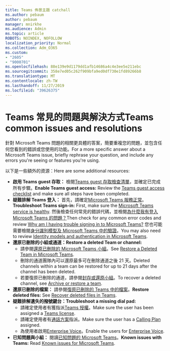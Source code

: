 ```yaml
---
title: Teams 佈景主題 catchall
ms.author: pebaum
author: pebaum
manager: mnirkhe
ms.audience: Admin
ms.topic: article
ROBOTS: NOINDEX, NOFOLLOW
localization_priority: Normal
ms.collection: Adm_O365
ms.custom:
- "2605"
- "9000701"
ms.openlocfilehash: 88e139e9d1179dd1afb14686a4c4e3ee5e211ebc
ms.sourcegitcommit: 358e7ed05c262f909bfa9ed0df730e1fd89266b8
ms.translationtype: MT
ms.contentlocale: zh-TW
ms.lasthandoff: 11/27/2019
ms.locfileid: "39626375"
---
```

# <a name="teams-common-issues-and-resolutions"></a><span data-ttu-id="9ee3f-102">Teams 常見的問題與解決方式</span><span class="sxs-lookup"><span data-stu-id="9ee3f-102">Teams common issues and resolutions</span></span>

<span data-ttu-id="9ee3f-103">針對 Microsoft Teams 問題的相關更具體的答案，簡要重複您的問題，並包含任何您看到的錯誤或您使用的功能。</span><span class="sxs-lookup"><span data-stu-id="9ee3f-103">For a more specific answer about a Microsoft Teams issue, briefly rephrase your question, and include any errors you're seeing or features you're using.</span></span>

<span data-ttu-id="9ee3f-104">以下是一些額外的資源：</span><span class="sxs-lookup"><span data-stu-id="9ee3f-104">Here are some additional resources:</span></span>

- <span data-ttu-id="9ee3f-105">**啟用 Teams guest 存取：** 檢閱[Teams guest 存取檢查清單](https://docs.microsoft.com/microsoftteams/guest-access-checklist)，並確定已完成所有步驟。</span><span class="sxs-lookup"><span data-stu-id="9ee3f-105">**Enable Teams guest access:** Review the [Teams guest access checklist](https://docs.microsoft.com/microsoftteams/guest-access-checklist) and make sure all steps have been completed.</span></span>
- <span data-ttu-id="9ee3f-106">**疑難排解 Teams 登入：** 首先，請確定[Microsoft Teams 服務正常](https://admin.microsoft.com/Adminportal/Home?source=applauncher#/servicehealth)。</span><span class="sxs-lookup"><span data-stu-id="9ee3f-106">**Troubleshoot Teams sign-in:** First, make sure the [Microsoft Teams service is healthy](https://admin.microsoft.com/Adminportal/Home?source=applauncher#/servicehealth).</span></span> <span data-ttu-id="9ee3f-107">然後檢查任何常見的錯誤代碼，並檢閱[為什麼我有登入 Microsoft Teams 的問題？](https://support.office.com/article/a02f683b-61a3-4008-9447-ee60c5593b0f)</span><span class="sxs-lookup"><span data-stu-id="9ee3f-107">Then check for any common error codes and review [Why am I having trouble signing in to Microsoft Teams?](https://support.office.com/article/a02f683b-61a3-4008-9447-ee60c5593b0f)</span></span>  <span data-ttu-id="9ee3f-108">您也可能需要檢閱[身分識別模型及 Microsoft Teams 中的驗證](https://docs.microsoft.com/MicrosoftTeams/identify-models-authentication)。</span><span class="sxs-lookup"><span data-stu-id="9ee3f-108">You may also need to review [Identity models and authentication in Microsoft Teams](https://docs.microsoft.com/MicrosoftTeams/identify-models-authentication).</span></span>
- <span data-ttu-id="9ee3f-109">**還原已刪除的小組或通道：**</span><span class="sxs-lookup"><span data-stu-id="9ee3f-109">**Restore a deleted Team or channel:**</span></span> 
    - <span data-ttu-id="9ee3f-110">請參閱[還原已刪除的 Microsoft Teams 小組](https://blogs.technet.microsoft.com/skypehybridguy/2017/07/23/restoring-a-deleted-team-in-microsoft-teams/)。</span><span class="sxs-lookup"><span data-stu-id="9ee3f-110">See [Restore a Deleted Team in Microsoft Teams](https://blogs.technet.microsoft.com/skypehybridguy/2017/07/23/restoring-a-deleted-team-in-microsoft-teams/).</span></span>
    - <span data-ttu-id="9ee3f-111">刪除的通道團隊內可以還原最多可在刪除通道之後 21 天。</span><span class="sxs-lookup"><span data-stu-id="9ee3f-111">Deleted channels within a team can be restored for up to 21 days after the channel has been deleted.</span></span> 
    - <span data-ttu-id="9ee3f-112">若要復原已刪除的通道，請參閱[封存或還原小組](https://support.office.com/article/archive-or-restore-a-team-dc161cfd-b328-440f-974b-5da5bd98b5a7)。</span><span class="sxs-lookup"><span data-stu-id="9ee3f-112">To recover a deleted channel, see [Archive or restore a team](https://support.office.com/article/archive-or-restore-a-team-dc161cfd-b328-440f-974b-5da5bd98b5a7).</span></span>
- <span data-ttu-id="9ee3f-113">**還原已刪除的檔案：** 請參閱[復原已刪除的 Teams 中的檔案](https://support.office.com/article/recover-deleted-files-in-teams-a591d771-89a6-49e2-ab7e-271936fe3c4e)。</span><span class="sxs-lookup"><span data-stu-id="9ee3f-113">**Restore deleted files:** See [Recover deleted files in Teams](https://support.office.com/article/recover-deleted-files-in-teams-a591d771-89a6-49e2-ab7e-271936fe3c4e).</span></span>
- <span data-ttu-id="9ee3f-114">**疑難排解遺失的撥號鍵台：**</span><span class="sxs-lookup"><span data-stu-id="9ee3f-114">**Troubleshoot a missing dial pad:**</span></span>  
    - <span data-ttu-id="9ee3f-115">請確定使用者有獲指派[Teams 授權](https://docs.microsoft.com/MicrosoftTeams/assign-teams-licenses)。</span><span class="sxs-lookup"><span data-stu-id="9ee3f-115">Make sure the user has been assigned a [Teams license](https://docs.microsoft.com/MicrosoftTeams/assign-teams-licenses).</span></span>
    - <span data-ttu-id="9ee3f-116">請確定使用者有[通話方案](https://docs.microsoft.com/MicrosoftTeams/calling-plan-landing-page)指派。</span><span class="sxs-lookup"><span data-stu-id="9ee3f-116">Make sure the user has a [Calling Plan](https://docs.microsoft.com/MicrosoftTeams/calling-plan-landing-page) assigned.</span></span>
    - <span data-ttu-id="9ee3f-117">為使用者啟用[Enterprise Voice](https://docs.microsoft.com/skypeforbusiness/skype-for-business-hybrid-solutions/plan-your-phone-system-cloud-pbx-solution/enable-users-for-enterprise-voice-online-and-phone-system-voicemail#to-enable-your-users-for-phone-system-in-office-365-voice-and-voicemail)。</span><span class="sxs-lookup"><span data-stu-id="9ee3f-117">Enable the users for [Enterprise Voice](https://docs.microsoft.com/skypeforbusiness/skype-for-business-hybrid-solutions/plan-your-phone-system-cloud-pbx-solution/enable-users-for-enterprise-voice-online-and-phone-system-voicemail#to-enable-your-users-for-phone-system-in-office-365-voice-and-voicemail).</span></span>
- <span data-ttu-id="9ee3f-118">**已知問題與小組：** 閱讀[已知問題的 Microsoft Teams](https://docs.microsoft.com/microsoftteams/known-issues)。</span><span class="sxs-lookup"><span data-stu-id="9ee3f-118">**Known issues with Teams:** Read [Known issues for Microsoft Teams](https://docs.microsoft.com/microsoftteams/known-issues).</span></span>